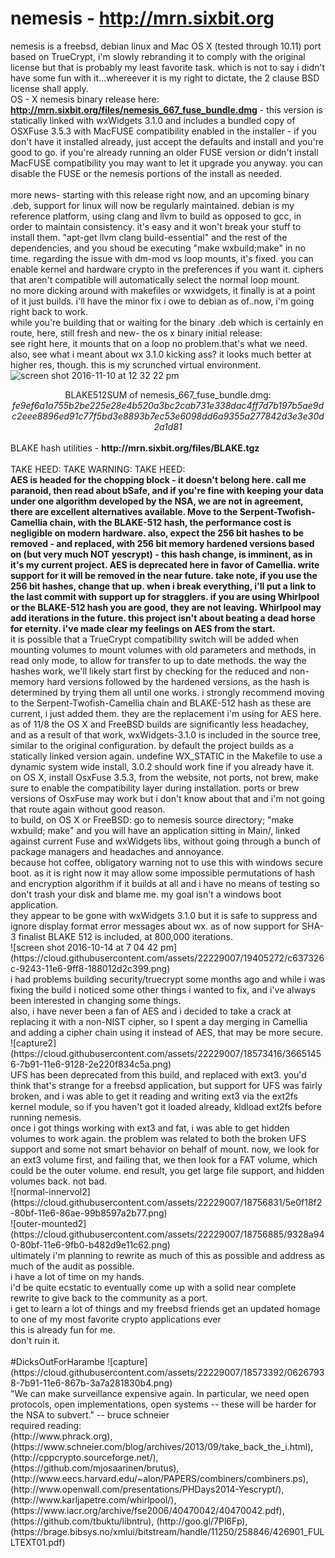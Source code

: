 # nemesis - http://mrn.sixbit.org
nemesis is a freebsd, debian linux and Mac OS X (tested through 10.11) port based on TrueCrypt, i'm slowly rebranding it to comply with the original license but that is probably my least favorite task. which is not to say i didn't have some fun with it...whereever it is my right to dictate, the 2 clause BSD license shall apply.<br>
OS - X nemesis binary release here: <b>http://mrn.sixbit.org/files/nemesis_667_fuse_bundle.dmg</b> - this version is statically linked with wxWidgets 3.1.0 and includes a bundled copy of OSXFuse 3.5.3 with MacFUSE compatibility enabled in the installer - if you don't have it installed already, just accept the defaults and install and you're good to go. if you're already running an older FUSE version or didn't install MacFUSE compatibility you may want to let it upgrade you anyway. you can disable the FUSE or the nemesis portions of the install as needed.<br><br>
more news- starting with this release right now, and an upcoming binary .deb, support for linux will now be regularly maintained. debian is my reference platform, using clang and llvm to build as opposed to gcc, in order to maintain consistency. it's easy and it won't break your stuff to install them. "apt-get llvm clang build-essential" and the rest of the dependencies, and you shoud be executing "make wxbuild;make" in no time. regarding the issue with dm-mod vs loop mounts, it's fixed. you can enable kernel and hardware crypto in the preferences if you want it. ciphers that aren't compatible will automatically select the normal loop mount.<br>
no more dicking around with makefiles or wxwidgets, it finally is at a point of it just builds. i'll have the minor fix i owe to debian as of..now, i'm going right back to work.<br>
while you're building that or waiting for the binary .deb which is certainly en route, here, still fresh and new- the os x binary initial release:<br>
see right here, it mounts that on a loop no problem.that's what we need. also, see what i meant about wx 3.1.0 kicking ass? it looks much better at higher res, though. this is my scrunched virtual environment.<br>
![screen shot 2016-11-10 at 12 32 22 pm](https://cloud.githubusercontent.com/assets/22229007/20188149/5ca4ce56-a745-11e6-8474-8209d4badc04.png)<br>
<center>BLAKE512SUM of nemesis_667_fuse_bundle.dmg: <i>fe9ef6a1a755b2be225e28e4b520a3bc2cab731e338dac4ff7d7b197b5ae9dc2eee8896ed91c77f5bd3e8893b7ec53e6098dd6a9355a277842d3e3e30d2a1d81</i></center><br>
BLAKE hash utilities - <b>http://mrn.sixbit.org/files/BLAKE.tgz</b>
<br><br>
TAKE HEED: TAKE WARNING: TAKE HEED:<br>
<b>AES is headed for the chopping block - it doesn't belong here. call me paranoid, then read about bSafe, and if you're fine with keeping your data under one algorithm developed by the NSA, we are not in agreement, there are excellent alternatives available. Move to the Serpent-Twofish-Camellia chain, with the BLAKE-512 hash, the performance cost is negligible on modern hardware. also, expect the 256 bit hashes to be removed - and replaced, with 256 bit memory hardened versions based on (but very much NOT yescrypt) - this hash change, is imminent, as in it's my current project. AES is deprecated here in favor of Camellia. write support for it will be removed in the near future. take note, if you use the 256 bit hashes, change that up. when i break everything, i'll put a link to the last commit with support up for stragglers. if you are using Whirlpool or the BLAKE-512 hash you are good, they are not leaving. Whirlpool may add iterations in the future. this project isn't about beating a dead horse for eternity. i've made clear my feelings on AES from the start.<br></b>
it is possible that a TrueCrypt compatibility switch will be added when mounting volumes to mount volumes with old parameters and methods, in read only mode, to allow for transfer to up to date methods. the way the hashes work, we'll likely start first by checking for the reduced and non-memory hard versions followed by the hardened versions, as the hash is determined by trying them all until one works. i strongly recommend moving to the Serpent-Twofish-Camellia chain and BLAKE-512 hash as these are current, i just added them. they are the replacement i'm using for AES here.<br>
as of 11/8 the OS X and FreeBSD builds are significantly less headachey, and as a result of that work, wxWidgets-3.1.0 is included in the source tree, similar to the original configuration. by default the project builds as a statically linked version again. undefine WX_STATIC in the Makefile to use a dynamic system wide install, 3.0.2 should work fine if you already have it. on OS X, install OsxFuse 3.5.3, from the website, not ports, not brew, make sure to enable the compatibility layer during installation. ports or brew versions of OsxFuse may work but i don't know about that and i'm not going that route again without good reason.<br>
to build, on OS X or FreeBSD: go to nemesis source directory; "make wxbuild; make" and you will have an application  sitting in Main/, linked against current Fuse and wxWidgets libs, without going through a bunch of package managers and headaches and annoyance.<br>
because hot coffee, obligatory warning not to use this with windows secure boot. as it is right now it may allow some impossible permutations of hash and encryption algorithm if it builds at all and i have no means of testing so don't trash your disk and blame me. my goal isn't a windows boot application.<br>
they appear to be gone with wxWidgets 3.1.0 but it is safe to suppress and ignore display format error messages about wx.
as of now support for SHA-3 finalist BLAKE 512 is included, at 800,000 iterations.<br>
![screen shot 2016-10-14 at 7 04 42 pm](https://cloud.githubusercontent.com/assets/22229007/19405272/c637326c-9243-11e6-9ff8-188012d2c399.png)<br>
i had problems building security/truecrypt some months ago and while i was fixing the build i noticed some other things i wanted to fix, and i've always been interested in changing some things.<br>
also, i have never been a fan of AES and i decided to take a crack at replacing it with a non-NIST cipher, so I spent a day merging in Camellia and adding a cipher chain using it instead of AES, that may be more secure.<br>
![capture2](https://cloud.githubusercontent.com/assets/22229007/18573416/36651456-7b91-11e6-9128-2e220f834c5a.png)<br>
UFS has been deprecated from this build, and replaced with ext3. you'd think that's strange for a freebsd application, but support for UFS was fairly broken, and i was able to get it reading and writing ext3 via the ext2fs kernel module, so if you haven't got it loaded already, kldload ext2fs before running nemesis.<br>
once i got things working with ext3 and fat, i was able to get hidden volumes to work again. the problem was related to both the broken UFS support and some not smart behavior on behalf of mount. now, we look for an ext3 volume first, and failing that, we then look for a FAT volume, which could be the outer volume. end result, you get large file support, and hidden volumes back. not bad.<br>
![normal-innervol2](https://cloud.githubusercontent.com/assets/22229007/18756831/5e0f18f2-80bf-11e6-86ae-99b8597a2b77.png)<br>
![outer-mounted2](https://cloud.githubusercontent.com/assets/22229007/18756885/9328a940-80bf-11e6-9fb0-b482d9e11c62.png)<br>
ultimately i'm planning to rewrite as much of this as possible and address as much of the audit as possible.<br>
i have a lot of time on my hands.<br>
i'd be quite ecstatic to eventually come up with a solid near complete rewrite to give back to the community as a port.<br>
i get to learn a lot of things and my freebsd friends get an updated homage to one of my most favorite crypto applications ever<br>
this is already fun for me.<br>
don't ruin it.
<br>
<br>
#DicksOutForHarambe
![capture](https://cloud.githubusercontent.com/assets/22229007/18573392/06267938-7b91-11e6-867b-3a7a281830b4.png)
<br>
"We can make surveillance expensive again. In particular, we need open protocols, open implementations, open systems -- these will be harder for the NSA to subvert." -- bruce schneier<br>
required reading:<br>
(http://www.phrack.org), (https://www.schneier.com/blog/archives/2013/09/take_back_the_i.html), (http://cppcrypto.sourceforge.net/), (https://github.com/mjosaarinen/brutus), (http://www.eecs.harvard.edu/~alon/PAPERS/combiners/combiners.ps), (http://www.openwall.com/presentations/PHDays2014-Yescrypt/), (http://www.karljapetre.com/whirlpool/), (https://www.iacr.org/archive/fse2006/40470042/40470042.pdf), (https://github.com/tbuktu/libntru), (http://goo.gl/7Pl6Fp), (https://brage.bibsys.no/xmlui/bitstream/handle/11250/258846/426901_FULLTEXT01.pdf)<br>
